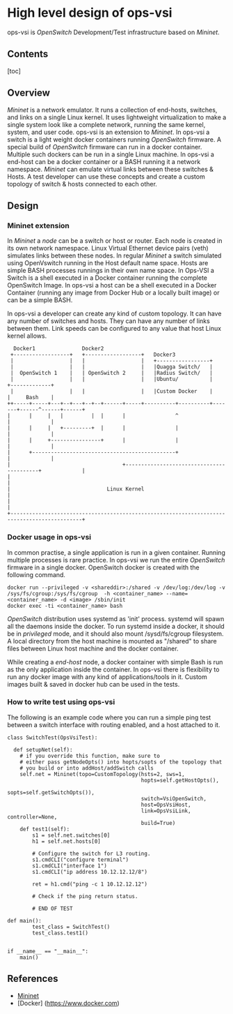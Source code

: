 # High level design of ops-vsi
ops-vsi is *OpenSwitch* Development/Test infrastructure based on *Mininet*.

## Contents
[toc]

## Overview
*Mininet* is a network emulator. It runs a collection of end-hosts, switches, and links on a single Linux kernel. It uses lightweight virtualization to make a single system look like a complete network, running the same kernel, system, and user code. ops-vsi is an extension to *Mininet*. In ops-vsi a switch is a light weight docker containers running *OpenSwitch* firmware. A special build of *OpenSwitch* firmware can run in a docker container. Multiple such dockers can be run in a single Linux machine. In ops-vsi a end-host can be a docker container or a BASH running it a network namespace. *Mininet* can emulate virtual links between these switches & Hosts. A test developer can use these concepts and create a custom topology of switch & hosts connected to each other.

## Design

### Mininet extension
In *Mininet* a *node* can be a switch or host or router. Each node is created in its own network namespace. Linux Virtual Ethernet device pairs (veth) simulates links between these nodes. In regular *Mininet* a switch simulated using OpenVswitch running in the Host default name space. Hosts are simple BASH processes runnings in their own name space. In Ops-VSI a Switch is a shell executed in a Docker container running the complete OpenSwitch Image. In ops-vsi a host can be a shell executed in a Docker Container (running any image from Docker Hub or a locally built image) or can be a simple BASH.

In ops-vsi a developer can create any kind of custom topology. It can have any number of switches and hosts. They can have any number of links between them. Link speeds can be configured to any value that host Linux kernel allows.
```
  Docker1               Docker2
 +------------------+   +------------------+   Docker3
 |                  |   |                  |   +-----------------+
 |                  |   |                  |   |Quagga Switch/   |
 |  OpenSwitch 1    |   | OpenSwitch 2     |   |Radius Switch/   |
 |                  |   |                  |   |Ubuntu/          |       +-------------+
 |                  |   |                  |   |Custom Docker    |       |     Bash    |
++-----+-----+---+--+---+--+--+------+-----+----------+----------+-------+------^------+------+
|      |     |   |         |  |      |                ^                         |             |
|      |     |   +---------+  |      |                |                         |             |
|      |     +----------------+      |                |                         |             |
|      +----------------------------------------------+                         |             |
|                                    +------------------------------------------+             |
|                                                                                             |
|                               Linux Kernel                                                  |
|                                                                                             |
+---------------------------------------------------------------------------------------------+
```

### Docker usage in ops-vsi
In common practise, a single application is run in a given container. Running multiple processes is rare practice. In ops-vsi we run the entire *OpenSwitch* firmware in a single docker.
OpenSwitch docker is created with the following command.
```
docker run --privileged -v <shareddir>:/shared -v /dev/log:/dev/log -v /sys/fs/cgroup:/sys/fs/cgroup  -h <container_name> --name= <container_name> -d <image> /sbin/init
docker exec -ti <container_name> bash
```
*OpenSwitch* distribution uses systemd as 'init' process. systemd will spawn all the daemons inside the docker. To run systemd inside a docker, it should be in *privileged* mode, and it should also mount /sysd/fs/cgroup filesystem.
A local directory from the host machine is mounted as "/shared" to share files between Linux host machine and the docker container.

While creating a *end-host* node, a docker container with simple Bash is run as the only application inside the container. In ops-vsi there is flexibility to run any docker image with any kind of applications/tools in it. Custom images built & saved in docker hub can be used in the tests.

### How to write test using ops-vsi
The following is an example code where you can run a simple ping test between a switch interface with routing enabled, and a host attached to it.
```
class SwitchTest(OpsVsiTest):

  def setupNet(self):
    # if you override this function, make sure to
    # either pass getNodeOpts() into hopts/sopts of the topology that
    # you build or into addHost/addSwitch calls
    self.net = Mininet(topo=CustomTopology(hsts=2, sws=1,
                                           hopts=self.getHostOpts(),
                                           sopts=self.getSwitchOpts()),
                                           switch=VsiOpenSwitch,
                                           host=OpsVsiHost,
                                           link=OpsVsiLink, controller=None,
                                           build=True)
    def test1(self):
        s1 = self.net.switches[0]
        h1 = self.net.hosts[0]

        # Configure the switch for L3 routing.
        s1.cmdCLI("configure terminal")
        s1.cmdCLI("interface 1")
        s1.cmdCLI("ip address 10.12.12.12/8")

        ret = h1.cmd("ping -c 1 10.12.12.12")

        # Check if the ping return status.

        # END OF TEST

def main():
        test_class = SwitchTest()
        test_class.test1()


if __name__ == "__main__":
    main()
```


## References
* [Mininet ](http://mininet.org)
* [Docker] (https://www.docker.com)
